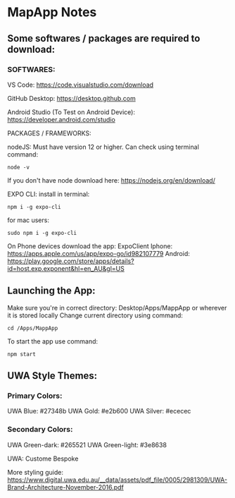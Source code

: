 # MapApp Notes

## Some softwares / packages are required to download:

### SOFTWARES:

VS Code:
https://code.visualstudio.com/download

GitHub Desktop:
https://desktop.github.com

Android Studio (To Test on Android Device):
https://developer.android.com/studio

PACKAGES / FRAMEWORKS:

nodeJS:
Must have version 12 or higher.
Can check using terminal command:

```
node -v
```

If you don't have node download here: https://nodejs.org/en/download/

EXPO CLI:
install in terminal:

```
npm i -g expo-cli
```

for mac users:

```
sudo npm i -g expo-cli
```

On Phone devices download the app: ExpoClient
Iphone: https://apps.apple.com/us/app/expo-go/id982107779
Android: https://play.google.com/store/apps/details?id=host.exp.exponent&hl=en_AU&gl=US

## Launching the App:

Make sure you're in correct directory: Desktop/Apps/MappApp or wherever it is stored locally
Change current directory using command:

```
cd /Apps/MappApp
```

To start the app use command:

```
npm start
```

## UWA Style Themes:

### Primary Colors:

UWA Blue: #27348b
UWA Gold: #e2b600
UWA Silver: #ececec

### Secondary Colors:

UWA Green-dark: #265521
UWA Green-light: #3e8638

UWA: Custome Bespoke

More styling guide: https://www.digital.uwa.edu.au/__data/assets/pdf_file/0005/2981309/UWA-Brand-Architecture-November-2016.pdf
